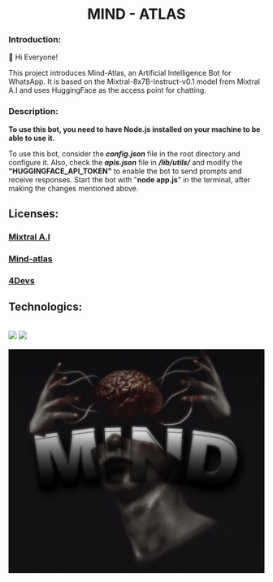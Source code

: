 <h1 align='center'><b>MIND - ATLAS</b></h1>

### Introduction:
<p>👋 Hi Everyone!</p>
<p>This project introduces Mind-Atlas, an Artificial Intelligence Bot for WhatsApp. It is based on the Mixtral-8x7B-Instruct-v0.1 model from Mixtral A.I and uses HuggingFace as the access point for chatting.</p>

### Description:

<p><strong>To use this bot, you need to have Node.js installed on your machine to be able to use it.</strong></p>

<p>To use this bot, consider the <strong><cite>config.json</cite></strong> file in the root directory and configure it. Also, check the <strong><cite>apis.json</cite></strong> file in <strong><cite>/lib/utils/</cite></strong> and modify the <strong>"HUGGINGFACE_API_TOKEN"</strong> to enable the bot to send prompts and receive responses. Start the bot with "<strong>node app.js</strong>" in the terminal, after making the changes mentioned above.</p>

## Licenses:

### [Mixtral A.I](https://docs.mistral.ai/getting-started/models/weights/#license)
### [Mind-atlas](./LICENSE)
### [4Devs](https://www.4devs.com.br/termos_de_uso)

## Technologics:

<div><br/>
<img margin="5px" src="https://img.shields.io/badge/Node.js-43853D?style=for-the-badge&logo=node.js&logoColor=white">
<img margin="5px" src="https://img.shields.io/badge/WhatsApp-25D366?style=for-the-badge&logo=whatsapp&logoColor=white">
</div>
<br>
<img src="./lib/images/logo.jpg">
